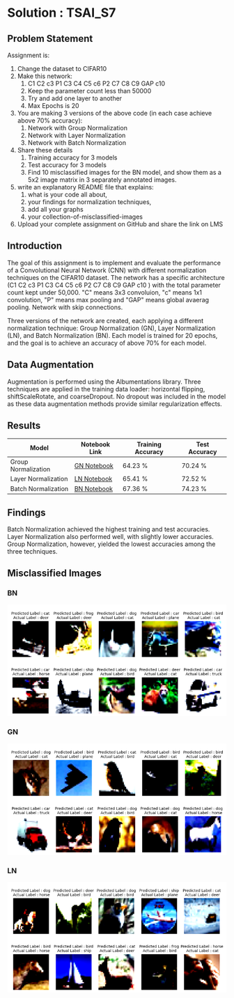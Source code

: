 # Solution : TSAI_S7

## Problem Statement
Assignment is:  
  
1. Change the dataset to CIFAR10  
2. Make this network:  
    1. C1 C2 c3 P1 C3 C4 C5 c6 P2 C7 C8 C9 GAP c10  
    2. Keep the parameter count less than 50000  
    3. Try and add one layer to another  
    4. Max Epochs is 20  
3. You are making 3 versions of the above code (in each case achieve above 70% accuracy):  
    1. Network with Group Normalization  
    2. Network with Layer Normalization  
    3. Network with Batch Normalization  
4. Share these details  
    1. Training accuracy for 3 models  
    2. Test accuracy for 3 models  
    3. Find 10 misclassified images for the BN model, and show them as a 5x2 image matrix in 3 separately annotated images.  
5. write an explanatory README file that explains:
    1. what is your code all about,
    2. your findings for normalization techniques,
    3. add all your graphs
    4. your collection-of-misclassified-images 
6. Upload your complete assignment on GitHub and share the link on LMS

## Introduction

The goal of this assignment is to implement and evaluate the performance of a Convolutional Neural Network (CNN) with different normalization techniques on the CIFAR10 dataset. The network has a specific architecture (C1 C2 c3 P1 C3 C4 C5 c6 P2 C7 C8 C9 GAP c10 ) with the total parameter count kept under 50,000. "C" means 3x3 convoluion, "c" means 1x1 convolution, "P" means max pooling and "GAP" means global avaerag pooling. Network with skip connections.

Three versions of the network are created, each applying a different normalization technique: Group Normalization (GN), Layer Normalization (LN), and Batch Normalization (BN). Each model is trained for 20 epochs, and the goal is to achieve an accuracy of above 70% for each model.

## Data Augmentation 
Augmentation is performed using the Albumentations library. Three techniques are applied in the training data loader: horizontal flipping, shiftScaleRotate, and coarseDropout. No dropout was included in the model as these data augmentation methods provide similar regularization effects.

## Results
| Model | Notebook Link | Training Accuracy | Test Accuracy |
|-------|---------------|-------------------|---------------|
| Group Normalization | [GN Notebook](./S8_ERA1_GN.ipynb) | 64.23 % | 70.24 % |
| Layer Normalization | [LN Notebook](./S8_ERA1_LN.ipynb) | 65.41 % | 72.52 % |
| Batch Normalization | [BN Notebook](./S8_ERA1_BN.ipynb) | 67.36 % | 74.23 % |


## Findings
Batch Normalization achieved the highest training and test accuracies. Layer Normalization also performed well, with slightly lower accuracies. Group Normalization, however, yielded the lowest accuracies among the three techniques.

## Misclassified Images

### BN
![misclassified](./images/BN_wrong.png)

### GN
![misclassified](./images/GN_wrong.png)

### LN
![misclassified](./images/LN_wrong.png)